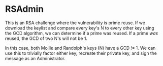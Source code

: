 # RSAdmin

This is an RSA challenge where the vulnerability is prime reuse. If we download the keylist and compare every key's N to every other key using the GCD algorithm, we can determine if a prime was reused. If a prime *was* reused, the GCD of two N's will not be 1.

In this case, both Mollie and Randolph's keys (N) have a GCD != 1. We can use this to trivially factor either key, recreate their private key, and sign the message as an Administrator.
